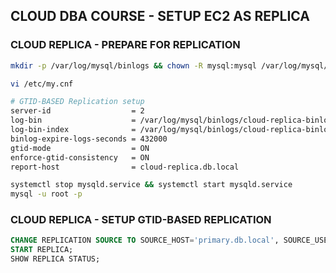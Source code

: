 ## CLOUD DBA COURSE -  SETUP EC2 AS REPLICA

### CLOUD REPLICA - PREPARE FOR REPLICATION
```sh
mkdir -p /var/log/mysql/binlogs && chown -R mysql:mysql /var/log/mysql/

vi /etc/my.cnf

# GTID-BASED Replication setup
server-id                  = 2
log-bin                    = /var/log/mysql/binlogs/cloud-replica-binlog
log-bin-index              = /var/log/mysql/binlogs/cloud-replica-binlog.index
binlog-expire-logs-seconds = 432000
gtid-mode                  = ON
enforce-gtid-consistency   = ON
report-host                = cloud-replica.db.local

systemctl stop mysqld.service && systemctl start mysqld.service
mysql -u root -p
```

### CLOUD REPLICA - SETUP GTID-BASED REPLICATION
```sql
CHANGE REPLICATION SOURCE TO SOURCE_HOST='primary.db.local', SOURCE_USER='replication_admin', SOURCE_PASSWORD='P@ssw0rd123', SOURCE_AUTO_POSITION=1;
START REPLICA;
SHOW REPLICA STATUS;
```
